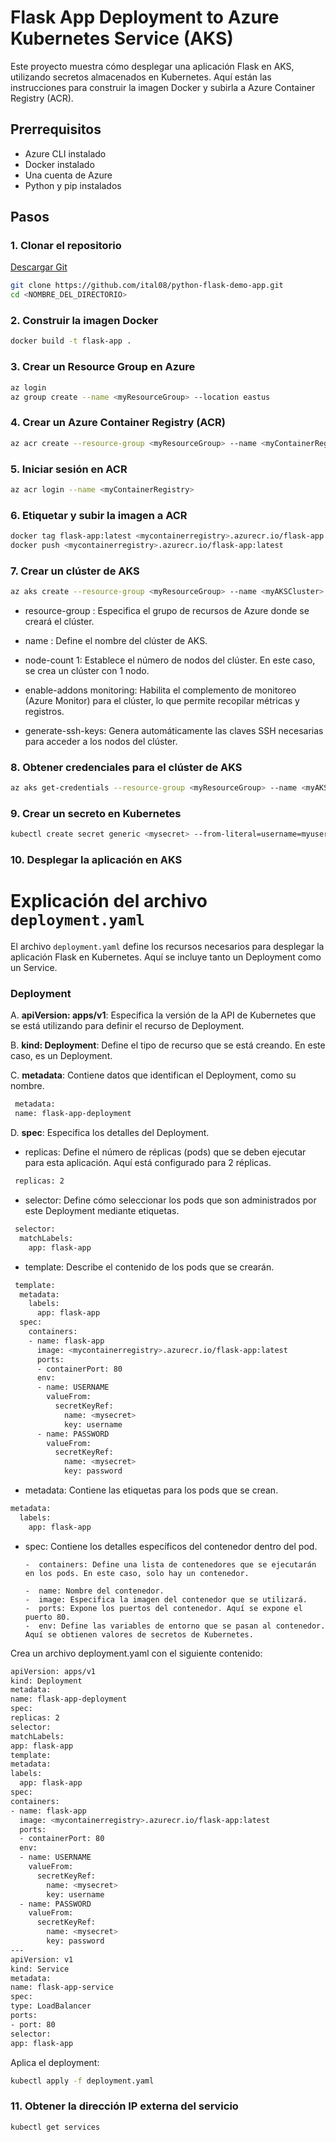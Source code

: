 # Flask App Deployment to Azure Kubernetes Service (AKS)

Este proyecto muestra cómo desplegar una aplicación Flask en AKS, utilizando secretos almacenados en Kubernetes. Aquí están las instrucciones para construir la imagen Docker y subirla a Azure Container Registry (ACR).

## Prerrequisitos

- Azure CLI instalado
- Docker instalado
- Una cuenta de Azure
- Python y pip instalados

## Pasos

### 1. Clonar el repositorio

[Descargar Git](http://git-scm.com/download/win)

```bash
git clone https://github.com/ital08/python-flask-demo-app.git
cd <NOMBRE_DEL_DIRECTORIO>
```

### 2. Construir la imagen Docker

```bash
docker build -t flask-app .
```

### 3. Crear un Resource Group en Azure

```bash
az login
az group create --name <myResourceGroup> --location eastus
```

### 4. Crear un Azure Container Registry (ACR)

```bash
az acr create --resource-group <myResourceGroup> --name <myContainerRegistry> --sku Basic
```

### 5. Iniciar sesión en ACR

```bash
az acr login --name <myContainerRegistry>
```

### 6. Etiquetar y subir la imagen a ACR

```bash
docker tag flask-app:latest <mycontainerregistry>.azurecr.io/flask-app:latest
docker push <mycontainerregistry>.azurecr.io/flask-app:latest
```

### 7. Crear un clúster de AKS

```bash
az aks create --resource-group <myResourceGroup> --name <myAKSCluster> --node-count 1 --enable-addons monitoring --generate-ssh-keys
```

- resource-group <myResourceGroup>: Especifica el grupo de recursos de Azure donde se creará el clúster.

- name <myAKSCluster>: Define el nombre del clúster de AKS.

- node-count 1: Establece el número de nodos del clúster. En este caso, se crea un clúster con 1 nodo.

- enable-addons monitoring: Habilita el complemento de monitoreo (Azure Monitor) para el clúster, lo que permite recopilar métricas y registros.

- generate-ssh-keys: Genera automáticamente las claves SSH necesarias para acceder a los nodos del clúster.

### 8. Obtener credenciales para el clúster de AKS

```bash
az aks get-credentials --resource-group <myResourceGroup> --name <myAKSCluster></myAKSCluster>
```

### 9. Crear un secreto en Kubernetes

```bash
kubectl create secret generic <mysecret> --from-literal=username=myuser --from-literal=password=mypassword
```

### 10. Desplegar la aplicación en AKS

# Explicación del archivo `deployment.yaml`

El archivo `deployment.yaml` define los recursos necesarios para desplegar la aplicación Flask en Kubernetes. Aquí se incluye tanto un Deployment como un Service.

### Deployment

A. **apiVersion: apps/v1**: Especifica la versión de la API de Kubernetes que se está utilizando para definir el recurso de Deployment.

B. **kind: Deployment**: Define el tipo de recurso que se está creando. En este caso, es un Deployment.

C. **metadata**: Contiene datos que identifican el Deployment, como su nombre.

```bash
 metadata:
 name: flask-app-deployment
```

D. **spec**: Especifica los detalles del Deployment.

- replicas: Define el número de réplicas (pods) que se deben ejecutar para esta aplicación. Aquí está configurado para 2 réplicas.

```bash
 replicas: 2
```

- selector: Define cómo seleccionar los pods que son administrados por este Deployment mediante etiquetas.

```bash
 selector:
  matchLabels:
    app: flask-app
```

- template: Describe el contenido de los pods que se crearán.

```bash
 template:
  metadata:
    labels:
      app: flask-app
  spec:
    containers:
    - name: flask-app
      image: <mycontainerregistry>.azurecr.io/flask-app:latest
      ports:
      - containerPort: 80
      env:
      - name: USERNAME
        valueFrom:
          secretKeyRef:
            name: <mysecret>
            key: username
      - name: PASSWORD
        valueFrom:
          secretKeyRef:
            name: <mysecret>
            key: password
```

- metadata: Contiene las etiquetas para los pods que se crean.

```bash
metadata:
  labels:
    app: flask-app
```

- spec: Contiene los detalles específicos del contenedor dentro del pod.

      -  containers: Define una lista de contenedores que se ejecutarán en los pods. En este caso, solo hay un contenedor.

      -  name: Nombre del contenedor.
      -  image: Especifica la imagen del contenedor que se utilizará.
      -  ports: Expone los puertos del contenedor. Aquí se expone el puerto 80.
      -  env: Define las variables de entorno que se pasan al contenedor. Aquí se obtienen valores de secretos de Kubernetes.

Crea un archivo deployment.yaml con el siguiente contenido:

```bash
apiVersion: apps/v1
kind: Deployment
metadata:
name: flask-app-deployment
spec:
replicas: 2
selector:
matchLabels:
app: flask-app
template:
metadata:
labels:
  app: flask-app
spec:
containers:
- name: flask-app
  image: <mycontainerregistry>.azurecr.io/flask-app:latest
  ports:
  - containerPort: 80
  env:
  - name: USERNAME
    valueFrom:
      secretKeyRef:
        name: <mysecret>
        key: username
  - name: PASSWORD
    valueFrom:
      secretKeyRef:
        name: <mysecret>
        key: password
---
apiVersion: v1
kind: Service
metadata:
name: flask-app-service
spec:
type: LoadBalancer
ports:
- port: 80
selector:
app: flask-app
```

Aplica el deployment:

```bash
kubectl apply -f deployment.yaml
```

### 11. Obtener la dirección IP externa del servicio

```bash
kubectl get services
```
